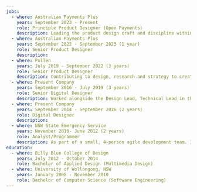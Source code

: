 ```yaml
---
jobs:
  - where: Australian Payments Plus
    years: September 2023 - Present
    role: Principle Product Designer (Open Payments)
    description: Leading the product design craft and discipline within the Open Payments team to deliver the best payment platform experiences in Australia.
  - where: Australian Payments Plus
    years: September 2022 - September 2023 (1 year)
    role: Senior Product Designer
    description:
  - where: Pollen
    years: July 2019 - September 2022 (3 years)
    role: Senior Product Designer
    description: Contributing to design, research and strategy to create a wide range of digital experiences for clients from cryptocurrency traded funds to pro-bono legal platforms. Experience in varying fidelity prototyping, interaction design, design systems and interface design.
  - where: Present Company
    years: September 2016 - July 2019 (3 years)
    role: Senior Digital Designer
    description: Worked alongside the Design Lead, Technical Lead in the design and development of digital products for Present Company’s well-regarded list of clients, seeing projects through from initial briefings and scoping to discovery and ideation, definition and design through to development, testing and deployment.
  - where: Present Company
    years: September 2014 - September 2016 (2 years)
    role: Digital Designer
    description: 
  - where: NSW State Emergency Service
    years: November 2010- June 2012 (2 years)
    role: Analyst/Programmer
    description: As part of a small, 4-person agile development team. I contributed to the development of a state-wide Operational Management System to manage the day-to-day ‘requests for assistance’ that the NSW SES receives. Main responsibility was implementing new functionality, rewriting a GNAF (Geocoded National Address File) WCF service, code reviewing team members and bug fixing.
education:
  - where: Billy Blue College of Design
    years: July 2012 - October 2014
    role: Bachelor of Applied Design (Multimedia Design)
  - where: University of Wollongong, NSW
    years: January 2008 - November 2010
    role: Bachelor of Computer Science (Software Engineering)
---
```

